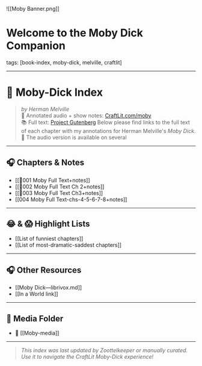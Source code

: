 ![[Moby Banner.png]]

# Welcome to the Moby Dick Companion

tags: [book-index, moby-dick, melville, craftlit]

---
# 🐋 Moby-Dick Index

> *by Herman Melville*  
> 📘 Annotated audio + show notes: [CraftLit.com/moby](https://craftlit.com/moby)  
> 📚 Full text: [Project Gutenberg](https://www.gutenberg.org/ebooks/2701)
Below please find links to the full text of each chapter with my annotations for Herman Melville's *Moby Dick*.🐋 The audio version is available on several 
---
## 🎧 Chapters & Notes

- [[🎤001 Moby Full Text+notes]]
- [[🎤002 Moby Full Text Ch 2+notes]]
- [[🎤003 Moby Full Text Ch3+notes]]
- [[004 Moby Full Text-chs-4-5-6-7-8+notes]]

---

## 😂 & 😱 Highlight Lists

- [[List of funniest chapters]]
- [[List of most-dramatic-saddest chapters]]

---

## 🎧 Other Resources

- [[Moby Dick—librivox.md]]
- [[In a World link]]

---

## 📁 Media Folder

- 📂 [[Moby-media]]

---

> _This index was last updated by Zoottelkeeper or manually curated. Use it to navigate the CraftLit Moby-Dick experience!_